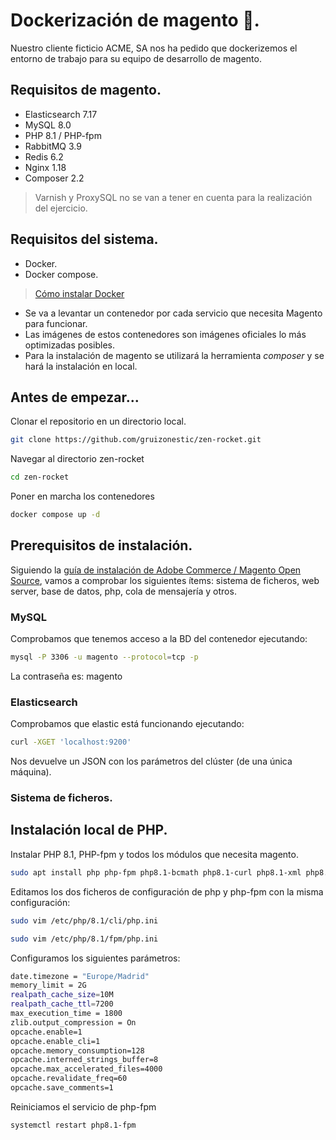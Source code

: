 # Dockerización de magento 🐋.
Nuestro cliente ficticio ACME, SA nos ha pedido que dockerizemos el entorno de trabajo para su equipo de desarrollo de magento.

## Requisitos de magento.
- Elasticsearch 7.17 
- MySQL 8.0 
- PHP 8.1 / PHP-fpm
- RabbitMQ 3.9 
- Redis 6.2 
- Nginx 1.18 
- Composer 2.2 

> Varnish y ProxySQL no se van a tener en cuenta para la realización del ejercicio.

## Requisitos del sistema.
- Docker. 
- Docker compose.

> [Cómo instalar Docker](https://docs.docker.com/get-docker/)

- Se va a levantar un contenedor por cada servicio que necesita Magento para funcionar.
- Las imágenes de estos contenedores son imágenes oficiales lo más optimizadas posibles. 
- Para la instalación de magento se utilizará la herramienta *composer* y se hará la instalación en local.

## Antes de empezar...

Clonar el repositorio en un directorio local.
```sh
git clone https://github.com/gruizonestic/zen-rocket.git
```
Navegar al directorio zen-rocket
```sh
cd zen-rocket
```
Poner en marcha los contenedores 
```sh
docker compose up -d 
```

## Prerequisitos de instalación.
Siguiendo la [guía de instalación de Adobe Commerce / Magento Open Source](https://experienceleague.adobe.com/docs/commerce-operations/installation-guide/prerequisites/overview.html?lang=en), vamos a comprobar los siguientes ítems: sistema de ficheros, web server, base de datos, php, cola de mensajería y otros.

### MySQL

Comprobamos que tenemos acceso a la BD del contenedor ejecutando:
```sh
mysql -P 3306 -u magento --protocol=tcp -p
```
La contraseña es: magento

### Elasticsearch

Comprobamos que elastic está funcionando ejecutando:
```sh
curl -XGET 'localhost:9200'
```
Nos devuelve un JSON con los parámetros del clúster (de una única máquina). 

### Sistema de ficheros.

## Instalación local de PHP.

Instalar PHP 8.1, PHP-fpm y todos los módulos que necesita magento.
```sh
sudo apt install php php-fpm php8.1-bcmath php8.1-curl php8.1-xml php8.1-gd php8.1-intl php8.1-mbstring php8.1-mysql php8.1-soap 
```

Editamos los dos ficheros de configuración de php y php-fpm con la misma configuración:
```sh
sudo vim /etc/php/8.1/cli/php.ini
```
```sh
sudo vim /etc/php/8.1/fpm/php.ini
```
Configuramos los siguientes parámetros:
```sh
date.timezone = "Europe/Madrid"
memory_limit = 2G
realpath_cache_size=10M
realpath_cache_ttl=7200
max_execution_time = 1800
zlib.output_compression = On
opcache.enable=1
opcache.enable_cli=1
opcache.memory_consumption=128
opcache.interned_strings_buffer=8
opcache.max_accelerated_files=4000
opcache.revalidate_freq=60
opcache.save_comments=1
```
Reiniciamos el servicio de php-fpm
```sh
systemctl restart php8.1-fpm
```



